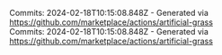 Commits: 2024-02-18T10:15:08.848Z - Generated via https://github.com/marketplace/actions/artificial-grass
<br>
Commits: 2024-02-18T10:15:08.848Z - Generated via https://github.com/marketplace/actions/artificial-grass
<br>
